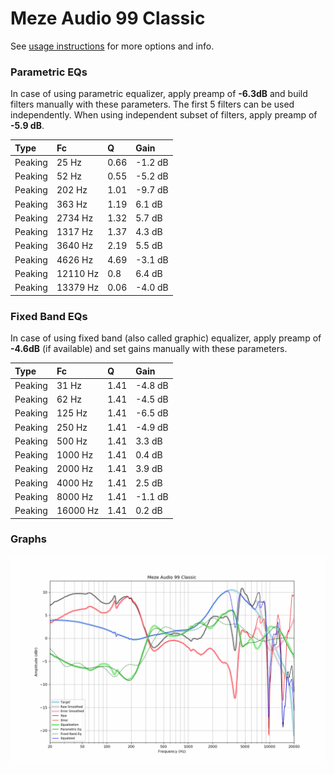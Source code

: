 # Meze Audio 99 Classic
See [usage instructions](https://github.com/jaakkopasanen/AutoEq#usage) for more options and info.

### Parametric EQs
In case of using parametric equalizer, apply preamp of **-6.3dB** and build filters manually
with these parameters. The first 5 filters can be used independently.
When using independent subset of filters, apply preamp of **-5.9 dB**.

| Type    | Fc       |    Q | Gain    |
|:--------|:---------|:-----|:--------|
| Peaking | 25 Hz    | 0.66 | -1.2 dB |
| Peaking | 52 Hz    | 0.55 | -5.2 dB |
| Peaking | 202 Hz   | 1.01 | -9.7 dB |
| Peaking | 363 Hz   | 1.19 | 6.1 dB  |
| Peaking | 2734 Hz  | 1.32 | 5.7 dB  |
| Peaking | 1317 Hz  | 1.37 | 4.3 dB  |
| Peaking | 3640 Hz  | 2.19 | 5.5 dB  |
| Peaking | 4626 Hz  | 4.69 | -3.1 dB |
| Peaking | 12110 Hz | 0.8  | 6.4 dB  |
| Peaking | 13379 Hz | 0.06 | -4.0 dB |

### Fixed Band EQs
In case of using fixed band (also called graphic) equalizer, apply preamp of **-4.6dB**
(if available) and set gains manually with these parameters.

| Type    | Fc       |    Q | Gain    |
|:--------|:---------|:-----|:--------|
| Peaking | 31 Hz    | 1.41 | -4.8 dB |
| Peaking | 62 Hz    | 1.41 | -4.5 dB |
| Peaking | 125 Hz   | 1.41 | -6.5 dB |
| Peaking | 250 Hz   | 1.41 | -4.9 dB |
| Peaking | 500 Hz   | 1.41 | 3.3 dB  |
| Peaking | 1000 Hz  | 1.41 | 0.4 dB  |
| Peaking | 2000 Hz  | 1.41 | 3.9 dB  |
| Peaking | 4000 Hz  | 1.41 | 2.5 dB  |
| Peaking | 8000 Hz  | 1.41 | -1.1 dB |
| Peaking | 16000 Hz | 1.41 | 0.2 dB  |

### Graphs
![](./Meze%20Audio%2099%20Classic.png)